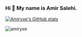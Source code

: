 ### Hi 👋 My name is Amir Salehi.

[![Amiryxe's GitHub stats](https://github-readme-stats-git-masterrstaa-rickstaa.vercel.app/api?username=amiryxe&theme=ayu-mirage)](https://github.com/amiryxe/)
<p align="left"> <img src="https://komarev.com/ghpvc/?username=amiryxe&label=Profile%20views&color=0e75b6&style=flat" alt="amiryxe" /> </p>


<!--
**amiryxe/amiryxe** is a ✨ _special_ ✨ repository because its `README.md` (this file) appears on your GitHub profile.

Here are some ideas to get you started:

- 🔭 I’m currently working on ...
- 🌱 I’m currently learning ...
- 👯 I’m looking to collaborate on ...
- 🤔 I’m looking for help with ...
- 💬 Ask me about ...
- 📫 How to reach me: ...
- 😄 Pronouns: ...
- ⚡ Fun fact: ...
-->
